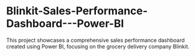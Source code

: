 # Blinkit-Sales-Performance-Dashboard---Power-BI
This project showcases a comprehensive sales performance dashboard created using Power BI, focusing on the grocery delivery company Blinkit.
